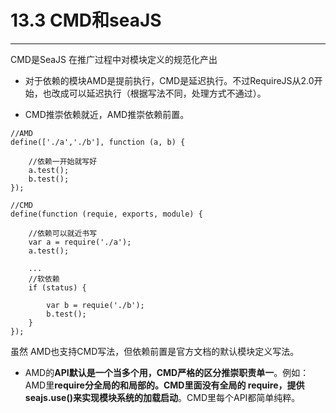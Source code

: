 # 13.3 CMD和seaJS

---

CMD是SeaJS 在推广过程中对模块定义的规范化产出

* 对于依赖的模块AMD是提前执行，CMD是延迟执行。不过RequireJS从2.0开始，也改成可以延迟执行（根据写法不同，处理方式不通过）。

* CMD推崇依赖就近，AMD推崇依赖前置。

```
//AMD
define(['./a','./b'], function (a, b) {
 
    //依赖一开始就写好
    a.test();
    b.test();
});
 
//CMD
define(function (requie, exports, module) {
     
    //依赖可以就近书写
    var a = require('./a');
    a.test();
     
    ...
    //软依赖
    if (status) {
     
        var b = requie('./b');
        b.test();
    }
});
```

虽然 AMD也支持CMD写法，但依赖前置是官方文档的默认模块定义写法。

* AMD的**API默认是一个当多个用，CMD严格的区分推崇职责单一**。例如：AMD里**require分全局的和局部的。CMD里面没有全局的 require，提供 seajs.use\(\)来实现模块系统的加载启动**。CMD里每个API都简单纯粹。



